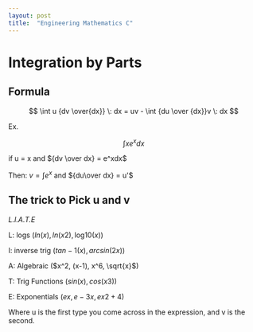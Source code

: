 ```yaml
---
layout: post
title:  "Engineering Mathematics C"
---
```


# Integration by Parts

## Formula

$$
\int u {dv \over{dx}} \: dx  = uv - \int {du \over {dx}}v \: dx
$$

Ex. 

$$
∫xe^xdx
$$

 if u = x and ${dv \over dx} = e^xdx$

Then: $v = ∫e^x$ and ${du\over dx} = u'$

## The trick to Pick u and v

*L.I.A.T.E*

L: logs (*ln*(*x*), *ln*(*x*2), log10(*x*))

I: inverse trig (*tan* − 1(*x*), *arcsin*(2*x*))

A: Algebraic ($x^2, (x-1), x^6, \sqrt{x}$)

T: Trig Functions (*sin*(*x*), *cos*(*x*3))

E: Exponentials (*ex*, *e* − 3*x*, *ex*2 + 4)

Where u is the first type you come across in the expression, and v is the second.